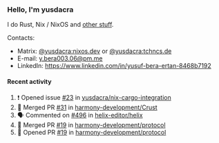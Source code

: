 ### Hello, I'm yusdacra

I do Rust, Nix / NixOS and [other stuff](https://yusdacra.gitlab.io/about).

Contacts:
- Matrix: [@yusdacra:nixos.dev](https://matrix.to/#/@yusdacra:nixos.dev) or [@yusdacra:tchncs.de](https://matrix.to/#/@yusdacra:tchncs.de)
- E-mail: y.bera003.06@pm.me
- LinkedIn: https://www.linkedin.com/in/yusuf-bera-ertan-8468b7192

#### Recent activity

<!--START_SECTION:activity-->
1. ❗️ Opened issue [#23](https://github.com/yusdacra/nix-cargo-integration/issues/23) in [yusdacra/nix-cargo-integration](https://github.com/yusdacra/nix-cargo-integration)
2. 🎉 Merged PR [#31](https://github.com/harmony-development/Crust/pull/31) in [harmony-development/Crust](https://github.com/harmony-development/Crust)
3. 🗣 Commented on [#496](https://github.com/helix-editor/helix/issues/496) in [helix-editor/helix](https://github.com/helix-editor/helix)
4. 🎉 Merged PR [#19](https://github.com/harmony-development/protocol/pull/19) in [harmony-development/protocol](https://github.com/harmony-development/protocol)
5. 💪 Opened PR [#19](https://github.com/harmony-development/protocol/pull/19) in [harmony-development/protocol](https://github.com/harmony-development/protocol)
<!--END_SECTION:activity-->
